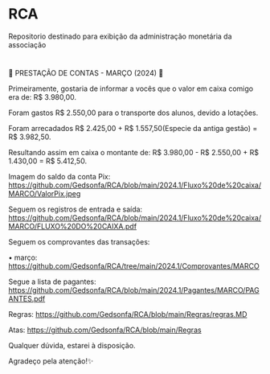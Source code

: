 # RCA
Repositorio destinado para exibição da administração monetária da associação

# 
🚨 PRESTAÇÃO DE CONTAS - MARÇO (2024) 🚨 

Primeiramente, gostaria de informar a vocês que o valor em caixa comigo era de: R$ 3.980,00.

Foram gastos R$ 2.550,00 para o transporte dos alunos, devido a lotações.

Foram arrecadados R$ 2.425,00 + R$ 1.557,50(Especie da antiga gestão) = R$ 3.982,50.

Resultando assim em caixa o montante de: R$ 3.980,00 - R$ 2.550,00 + R$ 1.430,00 = R$ 5.412,50.

Imagem do saldo da conta Pix:
https://github.com/Gedsonfa/RCA/blob/main/2024.1/Fluxo%20de%20caixa/MARCO/ValorPix.jpeg

Seguem os registros de entrada e saída:
https://github.com/Gedsonfa/RCA/blob/main/2024.1/Fluxo%20de%20caixa/MARCO/FLUXO%20DO%20CAIXA.pdf

Seguem os comprovantes das transações:

• março:
https://github.com/Gedsonfa/RCA/tree/main/2024.1/Comprovantes/MARCO

Segue a lista de pagantes:
https://github.com/Gedsonfa/RCA/blob/main/2024.1/Pagantes/MARCO/PAGANTES.pdf

Regras:
https://github.com/Gedsonfa/RCA/blob/main/Regras/regras.MD

Atas:
https://github.com/Gedsonfa/RCA/blob/main/Regras

Qualquer dúvida, estarei à disposição. 

Agradeço pela atenção!✨

